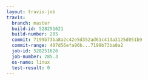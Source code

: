 ```yaml
---
layout: travis-job
travis:
  branch: master
  build-id: 528251621
  build-number: 285
  commit: 7199b73ba8a2c42e5d352ad61c413a3125d051b9
  commit-range: 407d56efa96b...7199b73ba8a2
  job-id: 528251626
  job-number: 285.3
  os-name: linux
  test-result: 0
---
```


